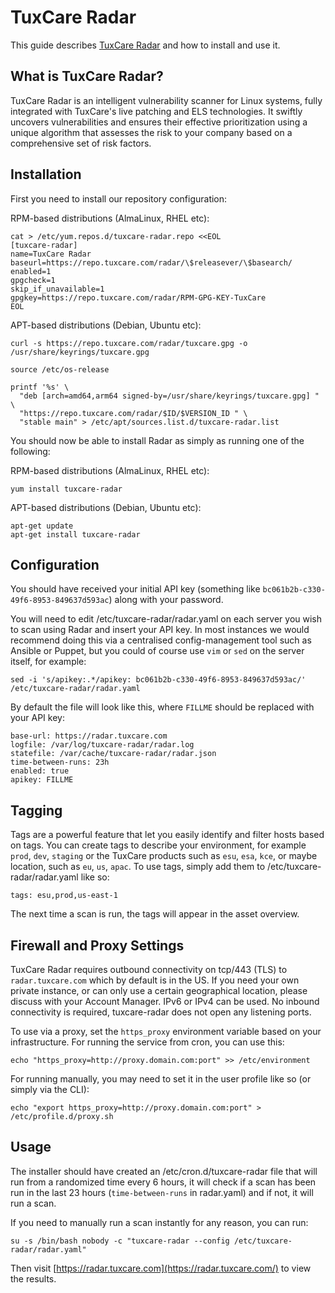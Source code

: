 # TuxCare Radar

This guide describes [TuxCare Radar](https://tuxcare.com/radar/) and how to install and use it.

## What is TuxCare Radar?

TuxCare Radar is an intelligent vulnerability scanner for Linux systems, fully integrated with TuxCare's live patching and ELS technologies. It swiftly uncovers vulnerabilities and ensures their effective prioritization using a unique algorithm that assesses the risk to your company based on a comprehensive set of risk factors.

## Installation

First you need to install our repository configuration:

RPM-based distributions (AlmaLinux, RHEL etc):

```text
cat > /etc/yum.repos.d/tuxcare-radar.repo <<EOL
[tuxcare-radar]
name=TuxCare Radar
baseurl=https://repo.tuxcare.com/radar/\$releasever/\$basearch/
enabled=1
gpgcheck=1
skip_if_unavailable=1
gpgkey=https://repo.tuxcare.com/radar/RPM-GPG-KEY-TuxCare
EOL
```

APT-based distributions (Debian, Ubuntu etc):

```text
curl -s https://repo.tuxcare.com/radar/tuxcare.gpg -o /usr/share/keyrings/tuxcare.gpg

source /etc/os-release

printf '%s' \
  "deb [arch=amd64,arm64 signed-by=/usr/share/keyrings/tuxcare.gpg] " \
  "https://repo.tuxcare.com/radar/$ID/$VERSION_ID " \
  "stable main" > /etc/apt/sources.list.d/tuxcare-radar.list
```

You should now be able to install Radar as simply as running one of the following:

RPM-based distributions (AlmaLinux, RHEL etc):

```text
yum install tuxcare-radar
```

APT-based distributions (Debian, Ubuntu etc):

```text
apt-get update
apt-get install tuxcare-radar
```

## Configuration

You should have received your initial API key (something like `bc061b2b-c330-49f6-8953-849637d593ac`) along with your password.

You will need to edit /etc/tuxcare-radar/radar.yaml on each server you wish to scan using Radar and insert your API key. In most instances we would recommend doing this via a centralised config-management tool such as Ansible or Puppet, but you could of course use `vim` or `sed` on the server itself, for example:

```text
sed -i 's/apikey:.*/apikey: bc061b2b-c330-49f6-8953-849637d593ac/' /etc/tuxcare-radar/radar.yaml
```

By default the file will look like this, where `FILLME` should be replaced with your API key:

```text
base-url: https://radar.tuxcare.com
logfile: /var/log/tuxcare-radar/radar.log
statefile: /var/cache/tuxcare-radar/radar.json
time-between-runs: 23h
enabled: true
apikey: FILLME
```

## Tagging

Tags are a powerful feature that let you easily identify and filter hosts based on tags. You can create tags to describe your environment, for example `prod`, `dev`, `staging` or the TuxCare products such as `esu`, `esa`, `kce`, or maybe location, such as `eu`, `us`, `apac`. To use tags, simply add them to /etc/tuxcare-radar/radar.yaml like so:

```text
tags: esu,prod,us-east-1
```

The next time a scan is run, the tags will appear in the asset overview.

## Firewall and Proxy Settings

TuxCare Radar requires outbound connectivity on tcp/443 (TLS) to `radar.tuxcare.com` which by default is in the US. If you need your own private instance, or can only use a certain geographical location, please discuss with your Account Manager. IPv6 or IPv4 can be used. No inbound connectivity is required, tuxcare-radar does not open any listening ports.

To use via a proxy, set the `https_proxy` environment variable based on your infrastructure. For running the service from cron, you can use this:

```text
echo "https_proxy=http://proxy.domain.com:port" >> /etc/environment
```

For running manually, you may need to set it in the user profile like so (or simply via the CLI):

```text
echo "export https_proxy=http://proxy.domain.com:port" > /etc/profile.d/proxy.sh
```

## Usage

The installer should have created an /etc/cron.d/tuxcare-radar file that will run from a randomized time every 6 hours, it will check if a scan has been run in the last 23 hours (`time-between-runs` in radar.yaml) and if not, it will run a scan.

If you need to manually run a scan instantly for any reason, you can run:

```text
su -s /bin/bash nobody -c "tuxcare-radar --config /etc/tuxcare-radar/radar.yaml"
```

Then visit [https://radar.tuxcare.com](https://radar.tuxcare.com/) to view the results.
